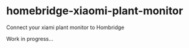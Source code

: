 # homebridge-xiaomi-plant-monitor

Connect your xiami plant monitor to Hombridge


Work in progress...
